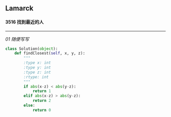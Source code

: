 ## Lamarck &nbsp; &nbsp; &nbsp;
#### 3516  找到最近的人
---


*01  随便写写*
```python
class Solution(object):
    def findClosest(self, x, y, z):
        """
        :type x: int
        :type y: int
        :type z: int
        :rtype: int
        """
        if abs(x-z) < abs(y-z):
            return 1
        elif abs(x-z) > abs(y-z):
            return 2
        else:
            return 0
```



